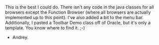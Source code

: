 This is the best I could do. There isn't any code in the java classes for all browsers except the Function Browser (where all browsers are actually implemented up to this point). I've also added a bit to the menu bar. Additionally, I pasted a Toolbar Demo class off of Oracle, but it's only a template. You know where to find it. ;-)

 - Andrey.
